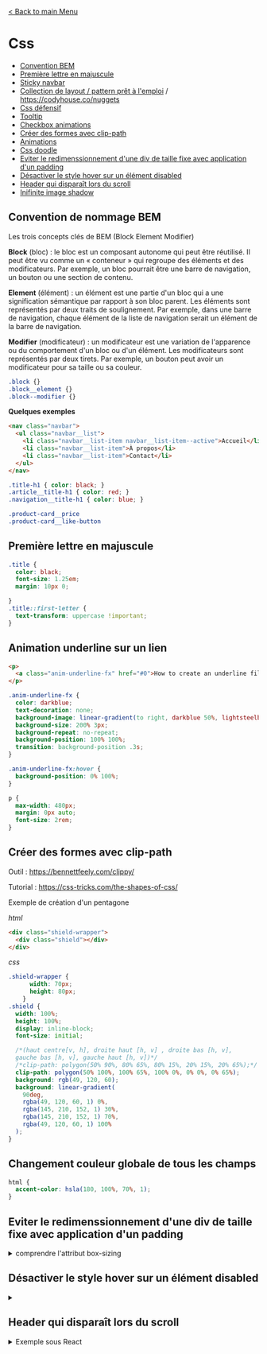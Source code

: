[< Back to main Menu](https://github.com/gsoulie/Mobile-App-Development)    

# Css

* [Convention BEM](#convention-de-nommage-BEM)
* [Première lettre en majuscule](#première-lettre-en-majuscule)     
* [Sticky navbar](https://github.com/gsoulie/css-resources/blob/master/css-sticky-navbar.md)     
* [Collection de layout / pattern prêt à l'emploi](https://csslayout.io/) / https://codyhouse.co/nuggets     
* [Css défensif](https://defensivecss.dev/)      
* [Tooltip](https://github.com/gsoulie/css-resources/blob/main/resources/tooltip.md)      
* [Checkbox animations](https://getcssscan.com/css-checkboxes-examples)     
* [Créer des formes avec clip-path](#créer-des-formes-avec-clip-path)       
* [Animations](https://github.com/gsoulie/css-resources/blob/main/css-animation.md)     
* [Css doodle](https://css-doodle.com/)
* [Eviter le redimenssionnement d'une div de taille fixe avec application d'un padding](#eviter-le-redimenssionnement-dune-div-de-taille-fixe-avec-application-dun-padding)
* [Désactiver le style hover sur un élément disabled](#désactiver-le-style-hover-sur-un-élément-disabled)
* [Header qui disparaît lors du scroll](#header-qui-disparaît-lors-du-scroll)
* [Inifinite image shadow](https://codepen.io/t_afif/pen/XWoNdGK)     

## Convention de nommage BEM

Les trois concepts clés de BEM (Block Element Modifier)

**Block** (bloc) : le bloc est un composant autonome qui peut être réutilisé. Il peut être vu comme un « conteneur » qui regroupe des éléments et des modificateurs. Par exemple, un bloc pourrait être une barre de navigation, un bouton ou une section de contenu.

**Element** (élément) : un élément est une partie d'un bloc qui a une signification sémantique par rapport à son bloc parent. Les éléments sont représentés par deux traits de soulignement. Par exemple, dans une barre de navigation, chaque élément de la liste de navigation serait un élément de la barre de navigation.

**Modifier** (modificateur) : un modificateur est une variation de l'apparence ou du comportement d'un bloc ou d'un élément. Les modificateurs sont représentés par deux tirets. Par exemple, un bouton peut avoir un modificateur pour sa taille ou sa couleur.

````css
.block {}
.block__element {}
.block--modifier {}
````

**Quelques exemples**

````html
<nav class="navbar">
  <ul class="navbar__list">
    <li class="navbar__list-item navbar__list-item--active">Accueil</li>
    <li class="navbar__list-item">À propos</li>
    <li class="navbar__list-item">Contact</li>
  </ul>
</nav>
````

````css
.title-h1 { color: black; }
.article__title-h1 { color: red; }
.navigation__title-h1 { color: blue; }

.product-card__price
.product-card__like-button
````

## Première lettre en majuscule

````css
.title {
  color: black;
  font-size: 1.25em;
  margin: 10px 0;

}
.title::first-letter {
  text-transform: uppercase !important;
}
````
## Animation underline sur un lien

````html
<p>
  <a class="anim-underline-fx" href="#0">How to create an underline fill effect in CSS</a>
</p>
````

````css
.anim-underline-fx {
  color: darkblue;
  text-decoration: none;
  background-image: linear-gradient(to right, darkblue 50%, lightsteelblue 50%);
  background-size: 200% 3px;
  background-repeat: no-repeat;
  background-position: 100% 100%;
  transition: background-position .3s;
}

.anim-underline-fx:hover {
  background-position: 0% 100%;
}

p {
  max-width: 480px;
  margin: 0px auto;
  font-size: 2rem;
}
````

## Créer des formes avec clip-path

Outil : https://bennettfeely.com/clippy/      

Tutorial : https://css-tricks.com/the-shapes-of-css/

Exemple de création d'un pentagone

*html*
````html
<div class="shield-wrapper">
  <div class="shield"></div>
</div>
````


*css*
````scss
.shield-wrapper {
      width: 70px;
      height: 80px;
    }
.shield {
  width: 100%;
  height: 100%;
  display: inline-block;
  font-size: initial;

  /*(haut centre[v, h], droite haut [h, v] , droite bas [h, v],
  gauche bas [h, v], gauche haut [h, v])*/
  /*clip-path: polygon(50% 90%, 80% 65%, 80% 15%, 20% 15%, 20% 65%);*/
  clip-path: polygon(50% 100%, 100% 65%, 100% 0%, 0% 0%, 0% 65%);
  background: rgb(49, 120, 60);
  background: linear-gradient(
    90deg,
    rgba(49, 120, 60, 1) 0%,
    rgba(145, 210, 152, 1) 30%,
    rgba(145, 210, 152, 1) 70%,
    rgba(49, 120, 60, 1) 100%
  );
}
````

## Changement couleur globale de tous les champs

````css
html {
  accent-color: hsla(180, 100%, 70%, 1);
}
````

## Eviter le redimenssionnement d'une div de taille fixe avec application d'un padding

<details>
  <summary>comprendre l'attribut box-sizing</summary>

Par défaut, chaque paramètre de *box-sizing* d'élément est défini sur ````content-box````. Ce qui signifie que si vous définissez la largeur d'un élément sur **200px**, puis ajoutez un padding de **20px** aux deux extrémités horizontales, cela entraînerait une largeur totale de **240px** pour cet élément.

pour résoudre ce problème, il vous suffit de mettre à jour le paramètre ````box-sizing````

````css
* {
     box-sizing : border-box
  }
````

Cela indique au navigateur de prendre en compte toute bordure et tout remplissage dans les valeurs que vous spécifiez pour la largeur et la hauteur d'un élément.

Ainsi, pour un élément défini sur border-box avec une largeur de 200 px et un remplissage de 20 px des deux côtés, sa largeur totale resterait toujours de 200 px (160 px comme zone de contenu et 40 px comme remplissage).

</details>

## Désactiver le style hover sur un élément disabled

<details>
  <summary></summary>

````
.btn-std {
  height: 47px;
  padding: 13px 30px;
  background-color: transparent;
  border: none;
  border-radius: 6px;
  font-size: 14px;
  line-height: 21px;
  transition: 0.3s;
  display: flex;
  align-items: center;
  justify-content: center;


  &:disabled {
    background-color: var(--color-disabled-button);
    pointer-events: none;
  }
}

.fill-dark-blue {
  background-color: var(--color-dark-blue);
  color: white;
  fill: white;

  &:hover:enabled {
    background-color: rgba(#014093, 0.7);
  }
}

<button class="btn-std fill-dark-blue">Bouton</button>
<button class="btn-std fill-dark-blue" disabled>Bouton</button>
````
</details>

## Header qui disparaît lors du scroll

<details>
  <summary>Exemple sous React</summary>


````typescript
export const RouteLayout = () => {
  const [showHeader, setShowHeader] = useState(true);

  useEffect(() => {
    let prevScrollPos = window.pageYOffset;

    const handleScroll = () => {
      const currentScrollPos = window.pageYOffset;
      const shouldShowHeader =
        currentScrollPos < prevScrollPos || currentScrollPos <= 200; // currentScrollPos === 0 ajuster la variable pour le seuil de déclenchement

      setShowHeader(shouldShowHeader);
      prevScrollPos = currentScrollPos;
    };

    window.addEventListener("scroll", handleScroll);

    return () => {
      window.removeEventListener("scroll", handleScroll);
    };
  }, []);

  return (
    <>
      <div className={`header ${showHeader ? "" : "hidden"}`}>
        <HeaderWrapper />
      </div>
	</>
  )
}
````

*HeaderWrapper.tsx*

````typescript
import './HeaderWrapper.scss'
import { MainMenu } from '../mainMenu/MainMenu';

export const HeaderWrapper = () => {


  return (
    <>      
      <div className="header">
        <Toolbar />
        <Navigation handleClick={showMenu} />
      </div>
    </>
  );
}
````

*HeaderWrapper.scss*

````css
.header {
  display: flex;
  flex-direction: column;
  align-items: flex-start;
  width: 100%;  
  position: fixed;
  top: 0;
  left: 0;
  transition: transform 0.3s ease-in-out, opacity 0.3s ease-in-out;
  transform: translateY(0);
  opacity: 1;
}
.header.hidden {
  transform: translateY(-100%);
  opacity: 0;
}
@media
(prefers-reduced-motion: no-preference) {
  html {
    scroll-behavior: smooth;
  }
}
````
</details>
